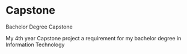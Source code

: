 # Capstone
Bachelor Degree Capstone

My 4th year Capstone project a requirement for my bachelor degree in Information Technology
